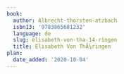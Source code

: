 ```yaml
---
book:
  author: Albrecht-thorsten-atzbach
  isbn13: '9783865681232'
  language: de
  slug: elisabeth-von-tha-14-ringen
  title: Elisabeth Von ThÃ¼ringen
plan:
  date_added: '2020-10-04'
---
```

